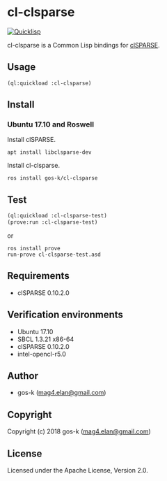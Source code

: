 # cl-clsparse

[![Quicklisp](http://quickdocs.org/badge/cl-clsparse.svg)](http://quickdocs.org/cl-clsparse/)

cl-clsparse is a Common Lisp bindings for [clSPARSE](https://github.com/clMathLibraries/clSPARSE).

## Usage

```
(ql:quickload :cl-clsparse)
```

## Install

### Ubuntu 17.10 and Roswell

Install clSPARSE.

```
apt install libclsparse-dev
```

Install cl-clsparse.
```
ros install gos-k/cl-clsparse
```

## Test

```lisp
(ql:quickload :cl-clsparse-test)
(prove:run :cl-clsparse-test)
```

or

```
ros install prove
run-prove cl-clsparse-test.asd
```

## Requirements

* clSPARSE 0.10.2.0

## Verification environments

* Ubuntu 17.10
* SBCL 1.3.21 x86-64
* clSPARSE 0.10.2.0
* intel-opencl-r5.0

## Author

* gos-k (mag4.elan@gmail.com)

## Copyright

Copyright (c) 2018 gos-k (mag4.elan@gmail.com)

## License

Licensed under the Apache License, Version 2.0.
